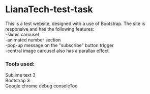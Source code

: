# LianaTech-test-task
This is a test website, designed with a use of Bootstrap. The site is responsive and has the following features:<br>
-slides carousel<br>
-animated number section<br>
-pop-up message on the "subscribe" button trigger<br>
-central image carousel also has a parallax effect<br>

<h3>Tools used:</h3>
Sublime text 3<br>
Bootstrap 3<br>
Google chrome debug consoleToo
